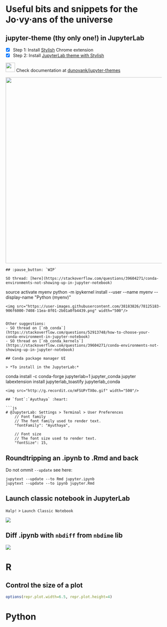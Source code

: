 # Useful bits and snippets for the Jo·vy·ans of the universe 

## jupyter-theme (thy only one!) in JupyterLab 

- [x] Step 1: Install [Stylish](https://chrome.google.com/webstore/detail/stylish-custom-themes-for/fjnbnpbmkenffdnngjfgmeleoegfcffe/related) Chrome extension
- [x] Step 2: Install [JupyterLab theme with Stylish](https://userstyles.org/styles/178898/jupyter-lab-legos-light?utm_campaign=stylish_stylepage)

<img src="https://github.githubassets.com/images/modules/logos_page/GitHub-Mark.png" width="30"/> Check documentation at [dunovank/jupyter-themes](https://github.com/dunovank/jupyter-themes#themes-for-jupyter-lab)

<img src="http://g.recordit.co/XvNPTxzlU1.gif" width="600"/>

```
## :pause_button: `WIP` 

SO thread: [here](https://stackoverflow.com/questions/39604271/conda-environments-not-showing-up-in-jupyter-notebook)

```
source activate myenv
python -m ipykernel install --user --name myenv --display-name "Python (myenv)"
```
<img src="https://user-images.githubusercontent.com/38183826/78125183-906f6000-7408-11ea-8f01-2b01a0fb4439.png" width="500"/>


Other suggestions:
- SO thread on [`nb_conda`](https://stackoverflow.com/questions/52913748/how-to-choose-your-conda-environment-in-jupyter-notebook)
- SO thread on [`nb_conda_kernels`](https://stackoverflow.com/questions/39604271/conda-environments-not-showing-up-in-jupyter-notebook)

## Conda package manager UI

> *To install in the JupyterLab:*

```
conda install -c conda-forge jupyterlab=1 jupyter_conda
jupyter labextension install jupyterlab_toastify jupyterlab_conda
```
<img src="http://g.recordit.co/mFSUPrTX0o.gif" width="500"/>

## `font`:`Ayuthaya` :heart:

```js
# @JupyterLab: Settings > Terminal > User Preferences
    // Font family
    // The font family used to render text.
    "fontFamily": "Ayuthaya",

    // Font size
    // The font size used to render text.
    "fontSize": 15,    

```

## Roundtripping an .ipynb to .Rmd and back

Do not ommit `--update` see here:

```
jupytext --update --to Rmd jupyter.ipynb
jupytext --update --to ipynb jupyter.Rmd
```

## Launch classic notebook in JupyterLab

`Halp!` > `Launch Classic Notebook`

![](https://user-images.githubusercontent.com/38183826/77491131-d63e8e00-6e34-11ea-95c0-bb078ded18a4.png)

## Diff .ipynb with `nbdiff` from `nbdime` lib

![](https://user-images.githubusercontent.com/38183826/77492094-8ca37280-6e37-11ea-8da3-b8e77950eda8.png)

# R 


## Control the size of a plot

```r
options(repr.plot.width=6.5, repr.plot.height=4)
```



# Python 


